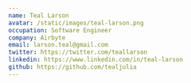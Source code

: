 ```yaml
---
name: Teal Larson
avatar: /static/images/teal-larson.png
occupation: Software Engineer
company: Airbyte
email: larson.teal@gmail.com
twitter: https://twitter.com/teallarson
linkedin: https://www.linkedin.com/in/teal-larson
github: https://github.com/tealjulia
---
```

